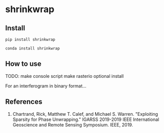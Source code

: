 # shrinkwrap



## Install

`pip install shrinkwrap`

`conda install shrinkwrap`

## How to use

TODO: make console script
make rasterio optional install

For an interferogram in binary format...

## References

1. Chartrand, Rick, Matthew T. Calef, and Michael S. Warren. "Exploiting Sparsity for Phase Unwrapping." IGARSS 2019-2019 IEEE International Geoscience and Remote Sensing Symposium. IEEE, 2019.
